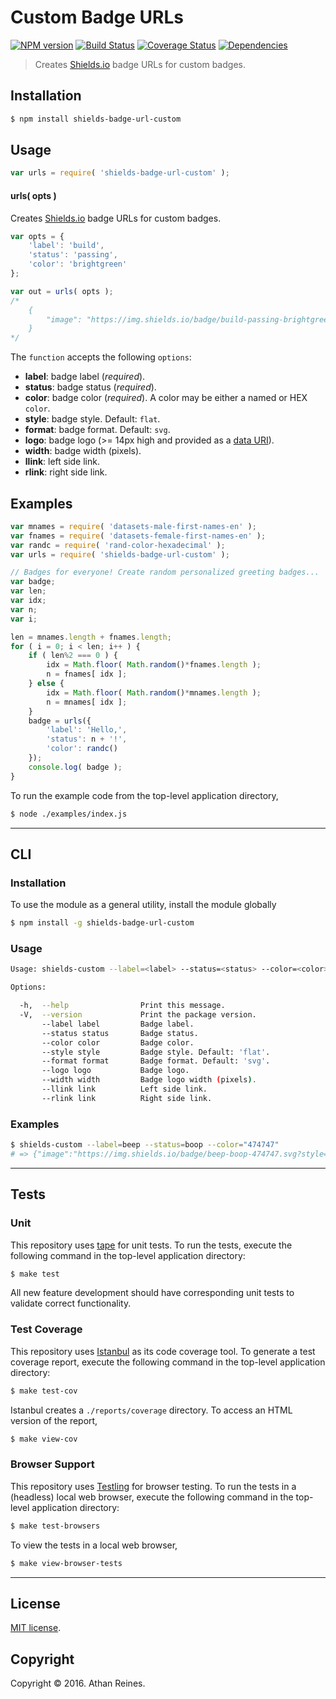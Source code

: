 Custom Badge URLs
===
[![NPM version][npm-image]][npm-url] [![Build Status][build-image]][build-url] [![Coverage Status][coverage-image]][coverage-url] [![Dependencies][dependencies-image]][dependencies-url]

> Creates [Shields.io][shields] badge URLs for custom badges.


## Installation

``` bash
$ npm install shields-badge-url-custom
```


## Usage

``` javascript
var urls = require( 'shields-badge-url-custom' );
```

#### urls( opts )

Creates [Shields.io][shields] badge URLs for custom badges.

``` javascript
var opts = {
	'label': 'build',
	'status': 'passing',
	'color': 'brightgreen'
};

var out = urls( opts );
/*
	{
		"image": "https://img.shields.io/badge/build-passing-brightgreen.svg?style=flat"
	}
*/ 
```

The `function` accepts the following `options`:
*	__label__: badge label (*required*).
*	__status__: badge status (*required*).
*	__color__: badge color (*required*). A color may be either a named or HEX `color`.
*	__style__: badge style. Default: `flat`.
*	__format__: badge format. Default: `svg`.
*	__logo__: badge logo (>= 14px high and provided as a [data URI][data-uri]).
*	__width__: badge width (pixels).
*	__llink__: left side link.
*	__rlink__: right side link.


## Examples

``` javascript
var mnames = require( 'datasets-male-first-names-en' );
var fnames = require( 'datasets-female-first-names-en' );
var randc = require( 'rand-color-hexadecimal' );
var urls = require( 'shields-badge-url-custom' );

// Badges for everyone! Create random personalized greeting badges...
var badge;
var len;
var idx;
var n;
var i;

len = mnames.length + fnames.length;
for ( i = 0; i < len; i++ ) {
	if ( len%2 === 0 ) {
		idx = Math.floor( Math.random()*fnames.length );
		n = fnames[ idx ];
	} else {
		idx = Math.floor( Math.random()*mnames.length );
		n = mnames[ idx ];
	}
	badge = urls({
		'label': 'Hello,',
		'status': n + '!',
		'color': randc()
	});
	console.log( badge );
}
```

To run the example code from the top-level application directory,

``` bash
$ node ./examples/index.js
```


---
## CLI

### Installation

To use the module as a general utility, install the module globally

``` bash
$ npm install -g shields-badge-url-custom
```


### Usage

``` bash
Usage: shields-custom --label=<label> --status=<status> --color=<color> [options]

Options:

  -h,  --help                Print this message.
  -V,  --version             Print the package version.
       --label label         Badge label.
       --status status       Badge status.
       --color color         Badge color.
       --style style         Badge style. Default: 'flat'.
       --format format       Badge format. Default: 'svg'.
       --logo logo           Badge logo.
       --width width         Badge logo width (pixels).
       --llink link          Left side link.
       --rlink link          Right side link.
```


### Examples

``` bash
$ shields-custom --label=beep --status=boop --color="474747"
# => {"image":"https://img.shields.io/badge/beep-boop-474747.svg?style=flat"}
```


---
## Tests

### Unit

This repository uses [tape][tape] for unit tests. To run the tests, execute the following command in the top-level application directory:

``` bash
$ make test
```

All new feature development should have corresponding unit tests to validate correct functionality.


### Test Coverage

This repository uses [Istanbul][istanbul] as its code coverage tool. To generate a test coverage report, execute the following command in the top-level application directory:

``` bash
$ make test-cov
```

Istanbul creates a `./reports/coverage` directory. To access an HTML version of the report,

``` bash
$ make view-cov
```


### Browser Support

This repository uses [Testling][testling] for browser testing. To run the tests in a (headless) local web browser, execute the following command in the top-level application directory:

``` bash
$ make test-browsers
```

To view the tests in a local web browser,

``` bash
$ make view-browser-tests
```

<!-- [![browser support][browsers-image]][browsers-url] -->


---
## License

[MIT license](http://opensource.org/licenses/MIT).


## Copyright

Copyright &copy; 2016. Athan Reines.


[npm-image]: http://img.shields.io/npm/v/shields-badge-url-custom.svg
[npm-url]: https://npmjs.org/package/shields-badge-url-custom

[build-image]: http://img.shields.io/travis/kgryte/shields-badge-url-custom/master.svg
[build-url]: https://travis-ci.org/kgryte/shields-badge-url-custom

[coverage-image]: https://img.shields.io/codecov/c/github/kgryte/shields-badge-url-custom/master.svg
[coverage-url]: https://codecov.io/github/kgryte/shields-badge-url-custom?branch=master

[dependencies-image]: http://img.shields.io/david/kgryte/shields-badge-url-custom.svg
[dependencies-url]: https://david-dm.org/kgryte/shields-badge-url-custom

[dev-dependencies-image]: http://img.shields.io/david/dev/kgryte/shields-badge-url-custom.svg
[dev-dependencies-url]: https://david-dm.org/dev/kgryte/shields-badge-url-custom

[github-issues-image]: http://img.shields.io/github/issues/kgryte/shields-badge-url-custom.svg
[github-issues-url]: https://github.com/kgryte/shields-badge-url-custom/issues

[tape]: https://github.com/substack/tape
[istanbul]: https://github.com/gotwarlost/istanbul
[testling]: https://ci.testling.com
[npm]: https://npmjs.com
[shields]: http://shields.io/

[data-uri]: https://developer.mozilla.org/en-US/docs/Web/HTTP/data_URIs
